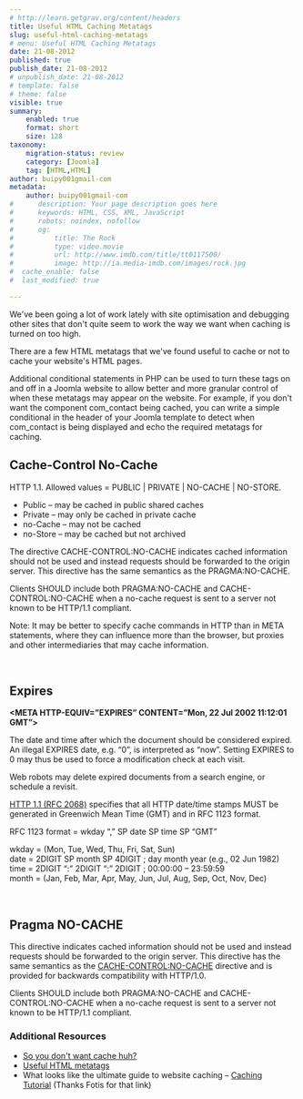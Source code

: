 ```yaml
---
# http://learn.getgrav.org/content/headers
title: Useful HTML Caching Metatags
slug: useful-html-caching-metatags
# menu: Useful HTML Caching Metatags
date: 21-08-2012
published: true
publish_date: 21-08-2012
# unpublish_date: 21-08-2012
# template: false
# theme: false
visible: true
summary:
    enabled: true
    format: short
    size: 128
taxonomy:
    migration-status: review
    category: [Joomla]
    tag: [HTML,HTML]
author: buipy001gmail-com
metadata:
    author: buipy001gmail-com
#      description: Your page description goes here
#      keywords: HTML, CSS, XML, JavaScript
#      robots: noindex, nofollow
#      og:
#          title: The Rock
#          type: video.movie
#          url: http://www.imdb.com/title/tt0117500/
#          image: http://ia.media-imdb.com/images/rock.jpg
#  cache_enable: false
#  last_modified: true

---
```


We've been going a lot of work lately with site optimisation and debugging other sites that don't quite seem to work the way we want when caching is turned on too high.

There are a few HTML metatags that we've found useful to cache or not to cache your website's HTML pages.

Additional conditional statements in PHP can be used to turn these tags on and off in a Joomla website to allow better and more granular control of when these metatags may appear on the website. For example, if you don't want the component com\_contact being cached, you can write a simple conditional in the header of your Joomla template to detect when com\_contact is being displayed and echo the required metatags for caching.

## Cache-Control No-Cache

**<META HTTP-EQUIV=”CACHE-CONTROL” CONTENT=”NO-CACHE”>**

HTTP 1.1. Allowed values = PUBLIC | PRIVATE | NO-CACHE | NO-STORE.

- Public – may be cached in public shared caches
- Private – may only be cached in private cache
- no-Cache – may not be cached
- no-Store – may be cached but not archived

The directive CACHE-CONTROL:NO-CACHE indicates cached information should not be used and instead requests should be forwarded to the origin server. This directive has the same semantics as the PRAGMA:NO-CACHE.

Clients SHOULD include both PRAGMA:NO-CACHE and CACHE-CONTROL:NO-CACHE when a no-cache request is sent to a server not known to be HTTP/1.1 compliant.

Note: It may be better to specify cache commands in HTTP than in META statements, where they can influence more than the browser, but proxies and other intermediaries that may cache information.

 

## Expires

**<META HTTP-EQUIV=”EXPIRES” CONTENT=”Mon, 22 Jul 2002 11:12:01 GMT”>**

The date and time after which the document should be considered expired. An illegal EXPIRES date, e.g. “0”, is interpreted as “now”. Setting EXPIRES to 0 may thus be used to force a modification check at each visit.

Web robots may delete expired documents from a search engine, or schedule a revisit.

[HTTP 1.1 (RFC 2068)](http://www.w3.org/Protocols/rfc2068/rfc2068) specifies that all HTTP date/time stamps MUST be generated in Greenwich Mean Time (GMT) and in RFC 1123 format.

RFC 1123 format = wkday “,” SP date SP time SP “GMT”

wkday = (Mon, Tue, Wed, Thu, Fri, Sat, Sun)  
 date = 2DIGIT SP month SP 4DIGIT ; day month year (e.g., 02 Jun 1982)  
 time = 2DIGIT “:” 2DIGIT “:” 2DIGIT ; 00:00:00 – 23:59:59  
 month = (Jan, Feb, Mar, Apr, May, Jun, Jul, Aug, Sep, Oct, Nov, Dec)

 

## Pragma NO-CACHE

**<META HTTP-EQUIV=”PRAGMA” CONTENT=”NO-CACHE”>**

This directive indicates cached information should not be used and instead requests should be forwarded to the origin server. This directive has the same semantics as the [CACHE-CONTROL:NO-CACHE](#cache-control) directive and is provided for backwards compatibility with HTTP/1.0.

Clients SHOULD include both PRAGMA:NO-CACHE and CACHE-CONTROL:NO-CACHE when a no-cache request is sent to a server not known to be HTTP/1.1 compliant.

### Additional Resources

- [So you don't want cache huh?](http://www.htmlgoodies.com/beyond/reference/article.php/3472881/So-You-Dont-Want-To-Cache-Huh.htm)
- [Useful HTML metatags](http://www.i18nguy.com/markup/metatags.html)
- What looks like the ultimate guide to website caching – [Caching Tutorial](http://www.mnot.net/cache_docs/) (Thanks Fotis for that link)

 